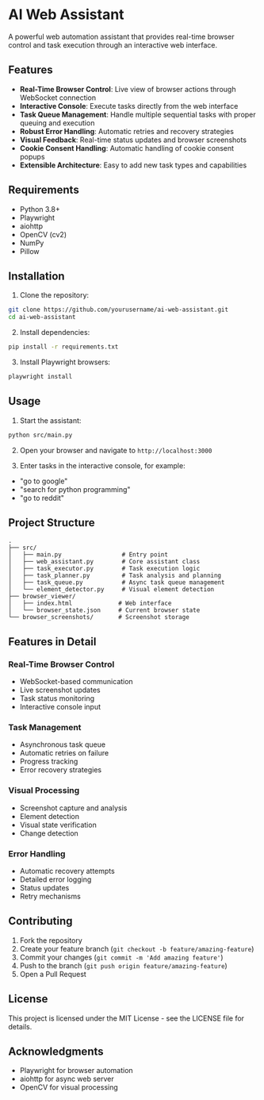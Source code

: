 # AI Web Assistant

A powerful web automation assistant that provides real-time browser control and task execution through an interactive web interface.

## Features

- **Real-Time Browser Control**: Live view of browser actions through WebSocket connection
- **Interactive Console**: Execute tasks directly from the web interface
- **Task Queue Management**: Handle multiple sequential tasks with proper queuing and execution
- **Robust Error Handling**: Automatic retries and recovery strategies
- **Visual Feedback**: Real-time status updates and browser screenshots
- **Cookie Consent Handling**: Automatic handling of cookie consent popups
- **Extensible Architecture**: Easy to add new task types and capabilities

## Requirements

- Python 3.8+
- Playwright
- aiohttp
- OpenCV (cv2)
- NumPy
- Pillow

## Installation

1. Clone the repository:
```bash
git clone https://github.com/yourusername/ai-web-assistant.git
cd ai-web-assistant
```

2. Install dependencies:
```bash
pip install -r requirements.txt
```

3. Install Playwright browsers:
```bash
playwright install
```

## Usage

1. Start the assistant:
```bash
python src/main.py
```

2. Open your browser and navigate to `http://localhost:3000`

3. Enter tasks in the interactive console, for example:
- "go to google"
- "search for python programming"
- "go to reddit"

## Project Structure

```
.
├── src/
│   ├── main.py                 # Entry point
│   ├── web_assistant.py        # Core assistant class
│   ├── task_executor.py        # Task execution logic
│   ├── task_planner.py         # Task analysis and planning
│   ├── task_queue.py           # Async task queue management
│   └── element_detector.py     # Visual element detection
├── browser_viewer/
│   ├── index.html             # Web interface
│   └── browser_state.json     # Current browser state
└── browser_screenshots/       # Screenshot storage
```

## Features in Detail

### Real-Time Browser Control
- WebSocket-based communication
- Live screenshot updates
- Task status monitoring
- Interactive console input

### Task Management
- Asynchronous task queue
- Automatic retries on failure
- Progress tracking
- Error recovery strategies

### Visual Processing
- Screenshot capture and analysis
- Element detection
- Visual state verification
- Change detection

### Error Handling
- Automatic recovery attempts
- Detailed error logging
- Status updates
- Retry mechanisms

## Contributing

1. Fork the repository
2. Create your feature branch (`git checkout -b feature/amazing-feature`)
3. Commit your changes (`git commit -m 'Add amazing feature'`)
4. Push to the branch (`git push origin feature/amazing-feature`)
5. Open a Pull Request

## License

This project is licensed under the MIT License - see the LICENSE file for details.

## Acknowledgments

- Playwright for browser automation
- aiohttp for async web server
- OpenCV for visual processing 